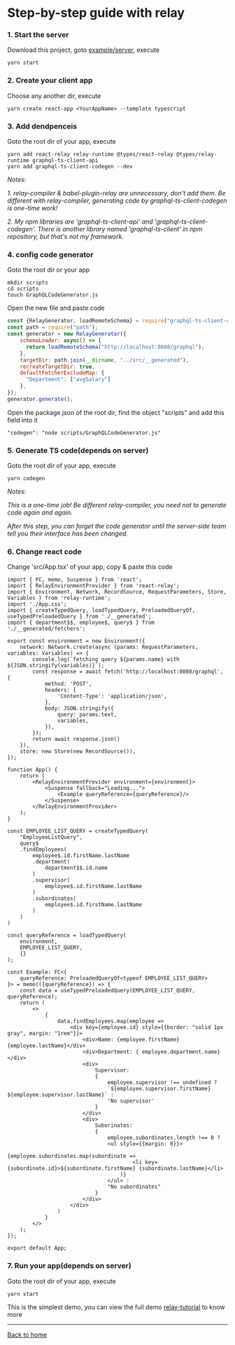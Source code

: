 # Step-by-step guide with relay


### 1. Start the server

Download this project, goto [example/server](example/server), execute
```
yarn start
```

### 2. Create your client app

Choose any another dir, execute
```
yarn create react-app <YourAppName> --template typescript
```

### 3. Add dendpenceis

Goto the root dir of your app, execute
```
yarn add react-relay relay-runtime @types/react-relay @types/relay-runtime graphql-ts-client-api
yarn add graphql-ts-client-codegen --dev
``` 
*Notes:*

*1. relay-compiler & babel-plugin-relay are unnecessary, don't add them. Be different with relay-compiler, generating code by graphql-ts-client-codegen is one-time work!*

*2. My npm libraries are 'graphql-ts-client-api' and 'graphql-ts-client-codegen'. There is another library named 'graphql-ts-client' in npm repository, but that's not my framework.*

### 4. config code generator

Goto the root dir or your app
```
mkdir scripts
cd scripts
touch GraphQLCodeGenerator.js
``` 
Open the new file and paste code
```js
const {RelayGenerator, loadRemoteSchema} = require("graphql-ts-client-codegen");
const path = require("path");
const generator = new RelayGenerator({
    schemaLoader: async() => {
      return loadRemoteSchema("http://localhost:8080/graphql");
    },
    targetDir: path.join(__dirname, "../src/__generated"),
    recreateTargetDir: true,
    defaultFetcherExcludeMap: {
      "Department": ["avgSalary"]
    },
});
generator.generate();
```
Open the package.json of the root dir, find the object "scripts" and add this field into it
```
"codegen": "node scripts/GraphQLCodeGenerator.js"
```

### 5. Generate TS code(depends on server)

Goto the root dir of your app, execute

```
yarn codegen
``` 
*Notes:*

*This is a one-time job! Be different relay-compiler, you need not to generate code again and again.*

*After this step, you can forget the code generator until the server-side team tell you their interface has been changed.*

### 6. Change react code
Change 'src/App.tsx' of your app, copy & paste this code
```tsx
import { FC, memo, Suspense } from 'react';
import { RelayEnvironmentProvider } from 'react-relay';
import { Environment, Network, RecordSource, RequestParameters, Store, Variables } from 'relay-runtime';
import './App.css';
import { createTypedQuery, loadTypedQuery, PreloadedQueryOf, useTypedPreloadedQuery } from './__generated';
import { department$$, employee$, query$ } from './__generated/fetchers';

export const environment = new Environment({
    network: Network.create(async (params: RequestParameters, variables: Variables) => {
        console.log(`fetching query ${params.name} with ${JSON.stringify(variables)}`);
        const response = await fetch('http://localhost:8080/graphql', {
            method: 'POST',
            headers: {
                'Content-Type': 'application/json',
            },
            body: JSON.stringify({
                query: params.text,
                variables,
            }),
        }); 
        return await response.json()
    }),
    store: new Store(new RecordSource()),
});

function App() {
    return (
        <RelayEnvironmentProvider environment={environment}>
            <Suspense fallback="Loading...">
                <Example queryReference={queryReference}/>
            </Suspense>
        </RelayEnvironmentProvider>
    );
}

const EMPLOYEE_LIST_QUERY = createTypedQuery(
    "EmployeeListQuery",
    query$
    .findEmployees(
        employee$.id.firstName.lastName
        .department(
            department$$.id.name
        )
        .supervisor(
            employee$.id.firstName.lastName
        )
        .subordinates(
            employee$.id.firstName.lastName
        )
    )
)

const queryReference = loadTypedQuery(
    environment, 
    EMPLOYEE_LIST_QUERY,
    {}
);

const Example: FC<{
    queryReference: PreloadedQueryOf<typeof EMPLOYEE_LIST_QUERY>
}> = memo(({queryReference}) => {
    const data = useTypedPreloadedQuery(EMPLOYEE_LIST_QUERY, queryReference);
    return (
        <>
            {
                data.findEmployees.map(employee => 
                    <div key={employee.id} style={{border: "solid 1px gray", margin: "1rem"}}>
                        <div>Name: {employee.firstName} {employee.lastName}</div>
                        <div>Department: { employee.department.name} </div>
                        <div>
                            Supervisor: 
                            { 
                                employee.supervisor !== undefined ? 
                                `${employee.supervisor.firstName} ${employee.supervisor.lastName}` : 
                                'No supervisor' 
                            }
                        </div>
                        <div>
                            Suborinates: 
                            {
                                employee.subordinates.length !== 0 ?
                                <ul style={{margin: 0}}>
                                    {employee.subordinates.map(subordinate => 
                                        <li key={subordinate.id}>${subordinate.firstName} {subordinate.lastName}</li>
                                    )}
                                </ul> :
                                "No subordinates"
                            }
                        </div>
                    </div>
                )
            }
        </>
    );
});

export default App;
```

### 7. Run your app(depends on server)

Goto the root dir of your app, execute 
```
yarn start
```

This is the simplest demo, you can view the full demo [relay-tutorial](example/client/relay-tutorial) to know more

____________________

[Back to home](https://github.com/babyfish-ct/graphql-ts-client)

